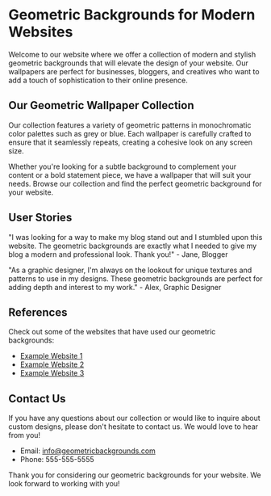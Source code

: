 <!--font:Lobster-->

# Geometric Backgrounds for Modern Websites

Welcome to our website where we offer a collection of modern and stylish geometric backgrounds that will elevate the design of your website. Our wallpapers are perfect for businesses, bloggers, and creatives who want to add a touch of sophistication to their online presence.

## Our Geometric Wallpaper Collection

Our collection features a variety of geometric patterns in monochromatic color palettes such as grey or blue. Each wallpaper is carefully crafted to ensure that it seamlessly repeats, creating a cohesive look on any screen size.

Whether you're looking for a subtle background to complement your content or a bold statement piece, we have a wallpaper that will suit your needs. Browse our collection and find the perfect geometric background for your website.

## User Stories

"I was looking for a way to make my blog stand out and I stumbled upon this website. The geometric backgrounds are exactly what I needed to give my blog a modern and professional look. Thank you!" - Jane, Blogger

"As a graphic designer, I'm always on the lookout for unique textures and patterns to use in my designs. These geometric backgrounds are perfect for adding depth and interest to my work." - Alex, Graphic Designer

## References

Check out some of the websites that have used our geometric backgrounds:

- [Example Website 1](#)
- [Example Website 2](#)
- [Example Website 3](#)

## Contact Us

If you have any questions about our collection or would like to inquire about custom designs, please don't hesitate to contact us. We would love to hear from you!

- Email: info@geometricbackgrounds.com
- Phone: 555-555-5555

Thank you for considering our geometric backgrounds for your website. We look forward to working with you!

<!--

Write me content for website with wallpaper which alt text is:

"A wallpaper with a repeating pattern of simple geometric shapes, in a monochromatic color palette such as grey or blue."

The name/title of the page should not be 1:1 copy of the alt text but rather a real content of the website which is using this wallpaper.

- Use markdown format 
- Start with heading
- Heading should be short and concise
- The content should look like a real website 
- The website should not be about the wallpaper, wallpaper is just a related background
- Heading should be contain work "wallpaper" or "background"
- Include real sections like references, contact, user stories, etc. use things relevant to the page purpose.
- Feel free to use structure like headings, bullets, numbering, blockquotes, paragraphs, horizontal lines, etc.
- You can use formatting like bold or _italic_
- You can include UTF-8 emojis
- Links should be only #hash anchors (and you can refer to the document itself)
- Do not include images


---


# Geometric Backgrounds for Modern Websites

Welcome to our website where we offer a collection of modern and stylish geometric backgrounds that will elevate the design of your website. Our wallpapers are perfect for businesses, bloggers, and creatives who want to add a touch of sophistication to their online presence.

## Our Geometric Wallpaper Collection

Our collection features a variety of geometric patterns in monochromatic color palettes such as grey or blue. Each wallpaper is carefully crafted to ensure that it seamlessly repeats, creating a cohesive look on any screen size.

Whether you're looking for a subtle background to complement your content or a bold statement piece, we have a wallpaper that will suit your needs. Browse our collection and find the perfect geometric background for your website.

## User Stories

"I was looking for a way to make my blog stand out and I stumbled upon this website. The geometric backgrounds are exactly what I needed to give my blog a modern and professional look. Thank you!" - Jane, Blogger

"As a graphic designer, I'm always on the lookout for unique textures and patterns to use in my designs. These geometric backgrounds are perfect for adding depth and interest to my work." - Alex, Graphic Designer

## References

Check out some of the websites that have used our geometric backgrounds:

- [Example Website 1](#)
- [Example Website 2](#)
- [Example Website 3](#)

## Contact Us

If you have any questions about our collection or would like to inquire about custom designs, please don't hesitate to contact us. We would love to hear from you!

- Email: info@geometricbackgrounds.com
- Phone: 555-555-5555

Thank you for considering our geometric backgrounds for your website. We look forward to working with you!

-->

